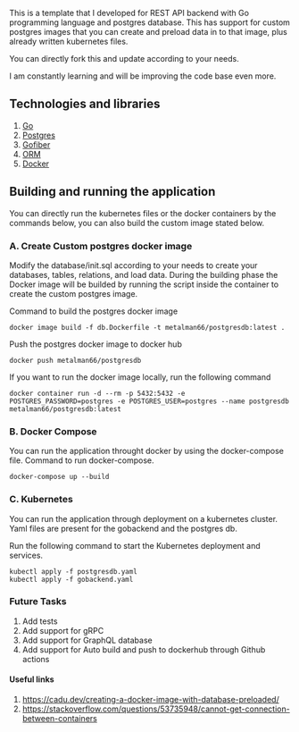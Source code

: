 This is a template that I developed for REST API backend with Go programming language and postgres database.
This has support for custom postgres images that you can create and preload data in to that image, plus already written kubernetes files.

You can directly fork this and update according to your needs.

I am constantly learning and will be improving the code base even more.

## Technologies and libraries
1. [Go](https://go.dev/)
2. [Postgres](https://www.postgresql.org/)
3. [Gofiber](https://gofiber.io/)
4. [ORM](https://gorm.io/)
5. [Docker](https://www.docker.com/)

## Building and running the application

You can directly run the kubernetes files or the docker containers by the commands below, you can also build the custom image stated below.

### A. Create Custom postgres docker image
Modify the database/init.sql according to your needs to create your databases, tables, relations, and load data.
During the building phase the Docker image will be builded by running the script inside the container to create the custom postgres image.

Command to build the postgres docker image
```
docker image build -f db.Dockerfile -t metalman66/postgresdb:latest .
```

Push the postgres docker image to docker hub
```
docker push metalman66/postgresdb
```

If you want to run the docker image locally, run the following command
```
docker container run -d --rm -p 5432:5432 -e POSTGRES_PASSWORD=postgres -e POSTGRES_USER=postgres --name postgresdb metalman66/postgresdb:latest
```

### B. Docker Compose

You can run the application throught docker by using the docker-compose file.
Command to run docker-compose.

```
docker-compose up --build
```

### C. Kubernetes
You can run the application through deployment on a kubernetes cluster. 
Yaml files are present for the gobackend and the postgres db.

Run the following command to start the Kubernetes deployment and services.
```
kubectl apply -f postgresdb.yaml
kubectl apply -f gobackend.yaml
```

### Future Tasks
1. Add tests 
2. Add support for gRPC
3. Add support for GraphQL database 
4. Add support for Auto build and push to dockerhub through Github actions

#### Useful links
1. https://cadu.dev/creating-a-docker-image-with-database-preloaded/
2. https://stackoverflow.com/questions/53735948/cannot-get-connection-between-containers